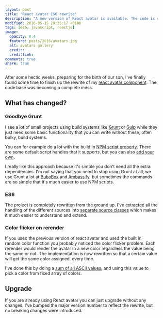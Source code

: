 ```yaml
---
layout: post
title: "React avatar ES6 rewrite"
description: "A new version of React avatar is available. The code is completely rewritten in ES6."
modified: 2016-05-15 20:35:17 +0100
tags: [es6, javascript, reactjs]
image:
  opacity: 0.4
  feature: posts/2016/avatars.jpg
  alt: avatars gallery
  credit:
  creditlink:
comments: true
share: true
---
```

After some hectic weeks, preparing for the birth of our son, I've finally found some time to finish up the rewrite of my [react avatar component](https://github.com/Sitebase/react-avatar). The code base was becoming a complete mess.


## What has changed?

### Goodbye Grunt
I see a lot of small projects using build systems like [Grunt](http://gruntjs.com/) or [Gulp](http://gulpjs.com/) while they just need some basic functionality that you can write without these, often bulky, build systems.

You can for example do a lot with the build in [NPM script property](https://docs.npmjs.com/misc/scripts). There are some default script handles that it supports, but you can also [add your own](https://github.com/Sitebase/react-avatar/blob/master/package.json#L6-L12).

I really like this approach because it's simple you don't need all the extra dependencies. I'm not saying that you need to stop using Grunt at all, we use Grunt a lot at [BuboBox](https://bubobox.com) and [Ambassify](https://www.ambassify.com), but sometimes the commands are so simple that it's much easier to use NPM scripts.

### ES6
The project is completely rewritten from the ground up. I've extracted all the handling of the different sources into [separate source classes](https://github.com/Sitebase/react-avatar/tree/master/src/sources) which makes it much easier to understand and extend.

### Color flicker on rerender
If you used the previous version of react avatar and used the built in random color function you probably noticed the color flicker problem. Each rerender would render the avatar in a new color regardless the value being the same or not. The implementation is now rewritten so that a certain value will get the same color assigned, every time.

I've done this by doing a [sum of all ASCII values](https://github.com/Sitebase/react-avatar/blob/master/src/utils.js#L29-L52), and using this value to pick a color from fixed array of colors.

## Upgrade
If you are already using React avatar you can just upgrade without any changes. I've bumped the major version number to reflect the rewrite, but no breaking changes were introduced.
